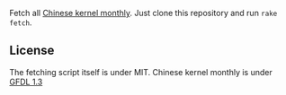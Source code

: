 Fetch all [Chinese kernel monthly](http://kernel.taobao.org/).
Just clone this repository and run `rake fetch`.

## License

The fetching script itself is under MIT.
Chinese kernel monthly is under [GFDL 1.3](http://www.gnu.org/copyleft/fdl.html)
